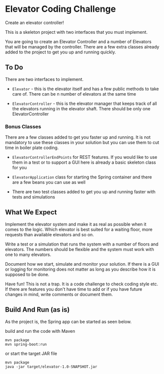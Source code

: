 # Elevator Coding Challenge

Create an elevator controller!

This is a skeleton project with two interfaces that you must implement.

You are going to create an Elevator Controller and a number of Elevators that will be managed by the controller. There are a few extra classes already added to the project to get you up and running quickly.

## To Do

There are two interfaces to implement.

 * `Elevator` - this is the elevator itself and has a few public methods to take care of. There can be n number of elevators at the same time

 * `ElevatorController` - this is the elevator manager that keeps track of all the elevators running in the elevator shaft. There should be only one ElevatorController

### Bonus Classes

There are a few classes added to get you faster up and running. It is not mandatory to use these classes in your solution but you can use them to cut time in boiler plate coding.

 * `ElevatorControllerEndPoints` for REST features. If you would like to use them in a test or to support a GUI here is already a basic skeleton class for you

 * `ElevatorApplication` class for starting the Spring container and there are a few beans you can use as well

 * There are two test classes added to get you up and running faster with tests and simulations

## What We Expect

Implement the elevator system and make it as real as possible when it comes to the logic. Which elevator is best suited for a waiting floor, more requests than available elevators and so on.

Write a test or a simulation that runs the system with a number of floors and elevators. The numbers should be flexible and the system must work with one to many elevators.

Document how we start, simulate and monitor your solution. If there is a GUI or logging for monitoring does not matter as long as you describe how it is supposed to be done.

Have fun! This is not a trap. It is a code challenge to check coding style etc. If there are features you don't have time to add or if you have future changes in mind, write comments or document them.

## Build And Run (as is)

As the project is, the Spring app can be started as seen below.

build and run the code with Maven

    mvn package
    mvn spring-boot:run

or start the target JAR file 

    mvn package
    java -jar target/elevator-1.0-SNAPSHOT.jar

